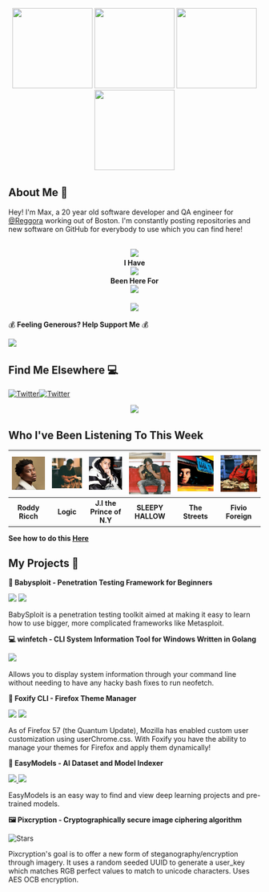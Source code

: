 <p align="center"> <img src="https://octodex.github.com/images/vinyltocat.png" height="160px" width="160px"> <img src="https://octodex.github.com/images/daftpunktocat-thomas.gif" height="160px" width="160px"> <img src="https://octodex.github.com/images/daftpunktocat-guy.gif" height="160px" width="160px"> <img src="https://octodex.github.com/images/Robotocat.png" height="160px" width="160px"></p>

## About Me :wave:

Hey! I'm Max, a 20 year old software developer and QA engineer for [@Reggora](https://github.com/Reggora) working out of Boston. I'm constantly posting repositories and new software on GitHub for everybody to use which you can find here!

<p align="center">
  <br><img src="https://badges.pufler.dev/visits/M4cs/M4cs"><br><b>I Have<br><img src="https://badges.pufler.dev/repos/M4cs"><br>Been Here For</b><br><img src="https://badges.pufler.dev/years/M4cs"><br><br><a href="https://smp.maxbridgland.com/sign/34947910"><img src="https://smp.maxbridgland.com/card/34947910"></a></p>

:moneybag: **Feeling Generous? Help Support Me** :moneybag:

<a href="https://github.com/sponsors/M4cs" target="_blank">
<img src="https://img.shields.io/static/v1?label=Sponsor&message=%E2%9D%A4&logo=GitHub&link=%3Curl%3E&color=f88379"></a>

## Find Me Elsewhere :computer:

<a href="https://twitter.com/maxbridgland" target="_blank"><img src="https://cdn2.iconfinder.com/data/icons/social-media-2199/64/social_media_isometric_6-twitter-512.png" height="120px" width="120px" alt="Twitter"></a><a href="https://www.linkedin.com/in/maxbridgland/" target="_blank"><img src="https://cdn2.iconfinder.com/data/icons/social-media-2199/64/social_media_isometric_14-linkedin-512.png" height="120px" width="120px" alt="Twitter"></a>

<p align="center">
  <img src="https://github-readme-stats.vercel.app/api/?username=M4cs&theme=prussian&show_icons=true&count_private=true">
</p>

## Who I've Been Listening To This Week

| <img src=https://raw.githubusercontent.com/M4cs/M4cs/master/artist_images/2eb7c27e82d508727370577dc86cb2ba.jpg> | <img src=https://raw.githubusercontent.com/M4cs/M4cs/master/artist_images/cb067447f51c1abcff6f6a7160837c0a.jpg> | <img src=https://raw.githubusercontent.com/M4cs/M4cs/master/artist_images/1fb5c17fa3e9d05a0d88810b37b0ae73.jpg> | <img src=https://raw.githubusercontent.com/M4cs/M4cs/master/artist_images/0e94aceeb12b2b7abcc3bc4f2234cddd.jpg> | <img src=https://raw.githubusercontent.com/M4cs/M4cs/master/artist_images/98174a3cd2f343cabf410e0d72696fc0.jpg> | <img src=https://raw.githubusercontent.com/M4cs/M4cs/master/artist_images/79bb11fe18a88cb0e566cc122358d90a.jpg>  |
| :---: | :---: | :---: | :---: | :---: | :---: |
| <b>Roddy Ricch</b> | <b>Logic</b> | <b>J.I the Prince of N.Y</b> | <b>SLEEPY HALLOW</b> | <b>The Streets</b> | <b>Fivio Foreign</b>  |


**See how to do this [Here](https://github.com/M4cs/M4cs/blob/master/myartists.md)**

## My Projects :pencil:

**:baby: Babysploit - Penetration Testing Framework for Beginners**

<a href="https://pepy.tech/project/babysploit"><img src="https://pepy.tech/badge/babysploit"></a> <a href="https://github.com/M4cs/BabySploit/stargazers"><img src="https://img.shields.io/github/stars/M4cs/BabySploit.svg" atl="Stars"></a>

BabySploit is a penetration testing toolkit aimed at making it easy to learn how to use bigger,
more complicated frameworks like Metasploit.

**:computer: winfetch - CLI System Information Tool for Windows Written in Golang**

<img src="https://img.shields.io/github/stars/M4cs/winfetch">

Allows you to display system information through your command line without needing to have any hacky bash fixes to run neofetch. 

**:fox_face: Foxify CLI - Firefox Theme Manager**

<a href="https://pepy.tech/project/foxify-cli"><img src="https://pepy.tech/badge/foxify-cli"></a> <a href="https://github.com/M4cs/foxify-cli/stargazers"><img src="https://img.shields.io/github/stars/M4cs/foxify-cli"></a>

As of Firefox 57 (the Quantum Update), Mozilla has enabled custom user customization using userChrome.css. With Foxify you have the ability to manage your themes for Firefox and apply them dynamically!

**:brain: EasyModels - AI Dataset and Model Indexer**

<a href="https://pepy.tech/project/easymodels" target="_blank"><img src="https://pepy.tech/badge/easymodels" /> <a href="https://github.com/M4cs/EasyModels/stargazers"><img src="https://img.shields.io/github/stars/M4cs/EasyModels.svg" atl="Stars"></a>
  
EasyModels is an easy way to find and view deep learning projects and pre-trained models.

**:framed_picture: Pixcryption - Cryptographically secure image ciphering algorithm**

![Stars](https://img.shields.io/github/stars/M4cs/pixcryption)

Pixcryption's goal is to offer a new form of steganography/encryption through imagery. It uses a random seeded UUID to generate a user_key which matches RGB perfect values to match to unicode characters. Uses AES OCB encryption.



